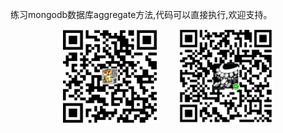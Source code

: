 练习mongodb数据库aggregate方法,代码可以直接执行,欢迎支持。

<div  align="center">    
    <img src="https://github.com/beiyannanfei/mongo-array/blob/master/img/alipay.jpg" width = "150" height = "150" alt="beiyannanfei.apipay"/>
    <span>&nbsp;&nbsp;&nbsp;&nbsp;&nbsp;&nbsp;&nbsp;</span>
    <img src="https://github.com/beiyannanfei/mongo-array/blob/master/img/wechatPay.jpg" width = "150" height = "150" alt="beiyannanfei.wechat"/>
</div>